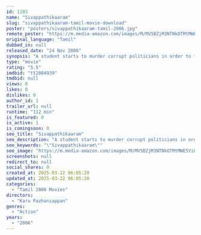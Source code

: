 ```yaml
---
id: 1105
name: "Sivappathikaaram"
slug: "sivappathikaaram-tamil-movie-download"
poster: "posters/sivappathikaaram-tamil-2006.jpg"
remote_poster: "https://m.media-amazon.com/images/M/MV5BZjM3NTNkOTMtMWE5Yi00MTBkLWEyZmUtM2ZmMDFjZWNmYjFjXkEyXkFqcGc@._V1_SX300.jpg"
original_language: "Tamil"
dubbed_in: null
released_date: "24 Nov 2006"
synopsis: "A student starts to murder corrupt politicians in order to foil their plans of deceive people. But he has a personal matter with them as well."
type: "movie"
rating: "5.5"
imdbid: "tt2084939"
tmdbid: null
views: 0
likes: 0
dislikes: 0
author_id: 1
trailer_url: null
runtime: "112 min"
is_featured: 0
is_active: 1
is_comingsoon: 0
seo_title: "Sivappathikaaram"
seo_description: "A student starts to murder corrupt politicians in order to foil their plans of deceive people. But he has a personal matter with them as well."
seo_keywords: "\"Sivappathikaaram\""
seo_image: "https://m.media-amazon.com/images/M/MV5BZjM3NTNkOTMtMWE5Yi00MTBkLWEyZmUtM2ZmMDFjZWNmYjFjXkEyXkFqcGc@._V1_SX300.jpg"
screenshots: null
redirect_to: null
social_shares: 0
created_at: 2025-03-22 06:05:20
updated_at: 2025-03-22 06:05:20
categories:
  - "Tamil 2006 Movies"
directors:
  - "Karu Pazhaniappan"
genres:
  - "Action"
years:
  - "2006"
---
```

